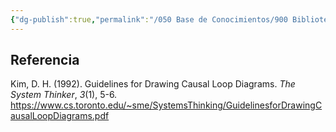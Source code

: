 ```yaml
---
{"dg-publish":true,"permalink":"/050 Base de Conocimientos/900 Biblioteca/Zk Lit (Kim, 1992) Guidelines for Drawing Causal Loop Diagrams/","tags":["digitalGarden"]}
---
```


## Referencia
Kim, D. H. (1992). Guidelines for Drawing Causal Loop Diagrams. _The System Thinker_, _3_(1), 5-6. https://www.cs.toronto.edu/~sme/SystemsThinking/GuidelinesforDrawingCausalLoopDiagrams.pdf
